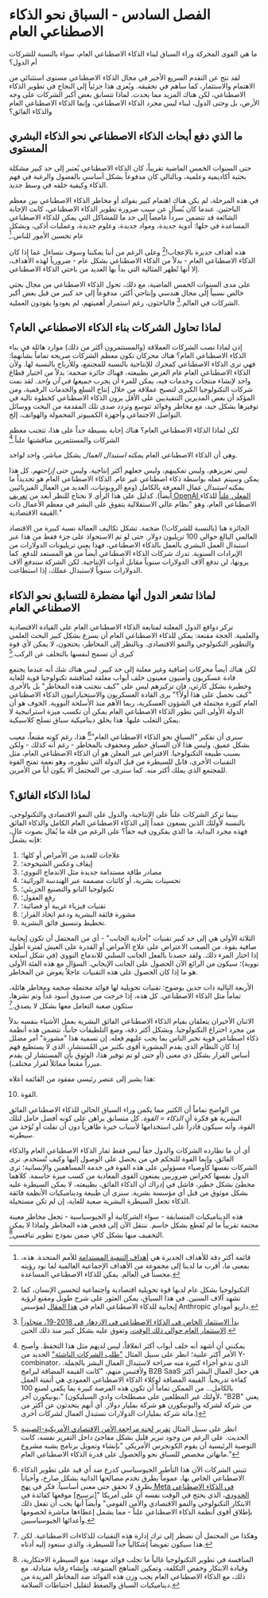 # الفصل السادس - السباق نحو الذكاء الاصطناعي العام

ما هي القوى المحركة وراء السباق لبناء الذكاء الاصطناعي العام، سواء بالنسبة للشركات أم الدول؟

لقد نتج عن التقدم السريع الأخير في مجال الذكاء الاصطناعي مستوى استثنائي من الاهتمام والاستثمار، كما ساهم في تحقيقه. ويُعزى هذا جزئياً إلى النجاح في تطوير الذكاء الاصطناعي، لكن هناك المزيد مما يحدث. لماذا تتسابق بعض أكبر الشركات على وجه الأرض، بل وحتى الدول، لبناء ليس مجرد الذكاء الاصطناعي، وإنما الذكاء الاصطناعي العام والذكاء الفائق؟

## ما الذي دفع أبحاث الذكاء الاصطناعي نحو الذكاء البشري المستوى

حتى السنوات الخمس الماضية تقريباً، كان الذكاء الاصطناعي يُعتبر إلى حد كبير مشكلة بحثية أكاديمية وعلمية، وبالتالي كان مدفوعاً بشكل أساسي بالفضول والرغبة في فهم الذكاء وكيفية خلقه في وسط جديد.

في هذه المرحلة، لم يكن هناك اهتمام كبير بفوائد أو مخاطر الذكاء الاصطناعي بين معظم الباحثين. عندما كان يُسأل عن سبب ضرورة تطوير الذكاء الاصطناعي، كانت الإجابة الشائعة قد تتضمن سرداً غامضاً إلى حد ما للمشاكل التي يمكن للذكاء الاصطناعي المساعدة في حلها: أدوية جديدة، ومواد جديدة، وعلوم جديدة، وعمليات أذكى، وبشكل عام تحسين الأمور للناس.[^1]

هذه أهداف جديرة بالإعجاب![^2] وعلى الرغم من أننا يمكننا وسوف نتساءل عما إذا كان الذكاء الاصطناعي العام - بدلاً من الذكاء الاصطناعي بشكل عام - ضرورياً لهذه الأهداف، إلا أنها تُظهر المثالية التي بدأ بها العديد من باحثي الذكاء الاصطناعي.

على مدى السنوات الخمس الماضية، مع ذلك، تحول الذكاء الاصطناعي من مجال بحثي خالص نسبياً إلى مجال هندسي وإنتاجي أكثر، مدفوعاً إلى حد كبير من قبل بعض أكبر الشركات في العالم.[^3] فالباحثون، رغم استمرار أهميتهم، لم يعودوا يقودون العملية.

## لماذا تحاول الشركات بناء الذكاء الاصطناعي العام؟

إذن لماذا تصب الشركات العملاقة (والمستثمرون أكثر من ذلك) موارد هائلة في بناء الذكاء الاصطناعي العام؟ هناك محركان تكون معظم الشركات صريحة تماماً بشأنهما: فهي ترى الذكاء الاصطناعي كمحرك للإنتاجية بالنسبة للمجتمع، وللأرباح بالنسبة لها. ولأن الذكاء الاصطناعي العام عام الغرض بطبيعته، فهناك جائزة ضخمة: بدلاً من اختيار قطاع واحد لإنشاء منتجات وخدمات فيه، يمكن للمرء أن يجرب *جميعها في آن واحد.* لقد نمت شركات التكنولوجيا الكبرى لتصبح عملاقة من خلال إنتاج السلع والخدمات الرقمية، ومن المؤكد أن بعض المديرين التنفيذيين على الأقل يرون الذكاء الاصطناعي كخطوة تالية في توفيرها بشكل جيد، مع مخاطر وفوائد تتوسع وتردد صدى تلك المقدمة من البحث ووسائل التواصل الاجتماعي وأجهزة الكمبيوتر المحمولة والهواتف، إلخ.

لكن لماذا الذكاء الاصطناعي العام؟ هناك إجابة بسيطة جداً على هذا، تتجنب معظم الشركات والمستثمرين مناقشتها علناً.[^4]

وهي أن الذكاء الاصطناعي العام يمكنه *استبدال العمال* بشكل مباشر، واحد لواحد.

ليس تعزيزهم، وليس تمكينهم، وليس جعلهم أكثر إنتاجية. وليس حتى *إزاحتهم.* كل هذا يمكن وسيتم عمله بواسطة ذكاء اصطناعي غير عام. الذكاء الاصطناعي العام هو تحديداً ما يمكنه *استبدال* عمال المعرفة بالكامل (ومع الروبوتيات، العديد من العمال الفيزيائيين أيضاً). كدليل على هذا الرأي لا نحتاج للنظر أبعد من [تعريف OpenAI المعلن علناً](https://openai.com/our-structure/) للذكاء الاصطناعي العام، وهو "نظام عالي الاستقلالية يتفوق على البشر في معظم الأعمال ذات القيمة الاقتصادية."

الجائزة هنا (بالنسبة للشركات!) ضخمة. تشكل تكاليف العمالة نسبة كبيرة من الاقتصاد العالمي البالغ حوالي 100 تريليون دولار. حتى لو تم الاستحواذ على جزء فقط من هذا عبر استبدال العمل البشري بالعمل بالذكاء الاصطناعي، فهذا يعني تريليونات الدولارات من الإيرادات السنوية. تدرك شركات الذكاء الاصطناعي أيضاً من هو المستعد للدفع. كما يرونها، لن تدفع آلاف الدولارات سنوياً مقابل أدوات الإنتاجية. لكن الشركة *ستدفع* آلاف الدولارات سنوياً لاستبدال عملك، إذا استطاعت.

## لماذا تشعر الدول أنها مضطرة للتسابق نحو الذكاء الاصطناعي العام

تركز دوافع الدول المعلنة لمتابعة الذكاء الاصطناعي العام على القيادة الاقتصادية والعلمية. الحجة مقنعة: يمكن للذكاء الاصطناعي العام أن يسرع بشكل كبير البحث العلمي والتطوير التكنولوجي والنمو الاقتصادي. وبالنظر إلى المخاطر، يحتجون، لا يمكن لأي قوة كبرى أن تسمح لنفسها بالتخلف عن الركب.[^5]

لكن هناك أيضاً محركات إضافية وغير معلنة إلى حد كبير. ليس هناك شك أنه عندما يجتمع قادة عسكريون وأمنيون معينون خلف أبواب مغلقة لمناقشة تكنولوجيا قوية للغاية وخطيرة بشكل كارثي، فإن تركيزهم ليس على "كيف نتجنب هذه المخاطر" بل بالأحرى "كيف نحصل على هذا أولاً؟" يرى القادة العسكريون والاستخباراتيون الذكاء الاصطناعي العام كثورة محتملة في الشؤون العسكرية، ربما الأهم منذ الأسلحة النووية. الخوف هو أن الدولة الأولى التي تطور الذكاء الاصطناعي العام يمكن أن تكسب ميزة استراتيجية لا يمكن التغلب عليها. هذا يخلق ديناميكية سباق تسلح كلاسيكية.

سنرى أن تفكير "السباق نحو الذكاء الاصطناعي العام"[^6] هذا، رغم كونه مقنعاً، معيب بشكل عميق. وليس هذا لأن السباق خطير ومحفوف بالمخاطر - رغم أنه كذلك - ولكن بسبب طبيعة التكنولوجيا. الافتراض غير المعلن هو أن الذكاء الاصطناعي العام، مثل التقنيات الأخرى، قابل للسيطرة من قبل الدولة التي تطوره، وهو نعمة تمنح القوة للمجتمع الذي يملك أكثر منه. كما سنرى، من المحتمل ألا يكون أياً من الأمرين.

## لماذا الذكاء الفائق؟

بينما تركز الشركات علناً على الإنتاجية، والدول على النمو الاقتصادي والتكنولوجي، بالنسبة لأولئك الذين يسعون عمداً إلى الذكاء الاصطناعي العام الكامل والذكاء الفائق فهذه مجرد البداية. ما الذي يفكرون فيه حقاً؟ على الرغم من قلة ما يُقال بصوت عالٍ، فإنه يشمل:

1. علاجات للعديد من الأمراض أو كلها؛
2. إيقاف وعكس الشيخوخة؛
3. مصادر طاقة مستدامة جديدة مثل الاندماج النووي؛
4. تحسينات بشرية، أو كائنات مصممة عبر الهندسة الوراثية؛
5. تكنولوجيا النانو والتصنيع الجزيئي؛
6. رفع العقول؛
7. تقنيات فيزياء غريبة أو فضائية؛
8. مشورة فائقة البشرية ودعم اتخاذ القرار؛
9. تخطيط وتنسيق فائق البشرية.

الثلاثة الأولى هي إلى حد كبير تقنيات "أحادية الجانب" - أي من المحتمل أن تكون إيجابية صافية بقوة. من الصعب الاعتراض على علاج الأمراض أو القدرة على العيش لفترة أطول إذا اختار المرء ذلك. ولقد حصدنا بالفعل الجانب السلبي للاندماج النووي (في شكل أسلحة نووية)؛ سيكون من الرائع الآن الحصول على الجانب الإيجابي. السؤال مع هذه الفئة الأولى هو ما إذا كان الحصول على هذه التقنيات عاجلاً يعوض عن المخاطر.

الأربعة التالية ذات حدين بوضوح: تقنيات تحويلية لها فوائد محتملة ضخمة ومخاطر هائلة، تماماً مثل الذكاء الاصطناعي. كل هذه، إذا خرجت من صندوق أسود غداً وتم نشرها، ستكون صعبة التعامل معها بشكل لا يصدق.[^7]

الاثنان الأخيران يتعلقان بقيام الذكاء الاصطناعي الفائق البشرية بعمل الأشياء بنفسه بدلاً من مجرد اختراع التكنولوجيا. وبشكل أكثر دقة، وضع التلطيفات جانباً، تتضمن هذه أنظمة ذكاء اصطناعي قوية تخبر الناس بما يجب عليهم فعله. إن تسمية هذا "مشورة" أمر مضلل إذا كان النظام الذي يقدم المشورة أقوى بكثير من المُستشار، الذي لا يستطيع فهم أساس القرار بشكل ذي معنى (أو حتى لو تم توفير هذا، الوثوق بأن المستشار لن يقدم مبرراً مقنعاً مماثلاً لقرار مختلف).

هذا يشير إلى عنصر رئيسي مفقود من القائمة أعلاه:

10. القوة.

من الواضح تماماً أن الكثير مما يكمن وراء السباق الحالي للذكاء الاصطناعي الفائق البشرية هو فكرة أن *الذكاء = القوة*. كل متسابق يراهن على كونه أفضل حامل لتلك القوة، وأنه سيكون قادراً على استخدامها لأسباب خيرة ظاهرياً دون أن تفلت أو تُؤخذ من سيطرته.

أي أن ما تطارده الشركات والدول حقاً ليس فقط ثمار الذكاء الاصطناعي العام والذكاء الفائق، وإنما القوة للتحكم في من يحصل على الوصول إليها وكيف تُستخدم. ترى الشركات نفسها كأوصياء مسؤولين على هذه القوة في خدمة المساهمين والإنسانية؛ ترى الدول نفسها كحراس ضروريين يمنعون القوى المعادية من كسب ميزة حاسمة. كلاهما مخطئ بشكل خطير، فاشل في إدراك أن الذكاء الفائق، بطبيعته، لا يمكن السيطرة عليه بشكل موثوق من قبل أي مؤسسة بشرية. سنرى أن طبيعة وديناميكيات الأنظمة فائقة الذكاء تجعل السيطرة البشرية صعبة للغاية، إن لم تكن مستحيلة.

هذه الديناميكيات المتسابقة - سواء الشركاتية أو الجيوسياسية - تجعل مخاطر معينة محتمة تقريباً ما لم تُقطع بشكل حاسم. ننتقل الآن إلى فحص هذه المخاطر ولماذا لا يمكن التخفيف منها بشكل كافٍ ضمن نموذج تطوير تنافسي[^8].


[^1]: قائمة أكثر دقة للأهداف الجديرة هي [أهداف التنمية المستدامة](https://sdgs.un.org/goals) للأمم المتحدة. هذه، بمعنى ما، أقرب ما لدينا إلى مجموعة من الأهداف الإجماعية العالمية لما نود رؤيته محسناً في العالم. يمكن للذكاء الاصطناعي المساعدة.

[^2]: التكنولوجيا بشكل عام لديها قوة تحويلية اقتصادية واجتماعية لتحسين الإنسان، كما تشهد آلاف السنين. في هذا السياق، يمكن العثور على شرح طويل ومقنع لرؤية إيجابية للذكاء الاصطناعي العام في [هذا المقال](https://darioamodei.com/machines-of-loving-grace) لمؤسس Anthropic داريو أموداي.

[^3]: [بدأ الاستثمار الخاص في الذكاء الاصطناعي في الازدهار في 2018-19، متجاوزاً الاستثمار العام حوالي ذلك الوقت،](https://cset.georgetown.edu/publication/tracking-ai-investment/) وتفوق عليه بشكل كبير منذ ذلك الحين.

[^4]: يمكنني أن أشهد أنه خلف أبواب أكثر انغلاقاً، ليس لديهم مثل هذا التحفظ. وأصبح الأمر أكثر علنية؛ انظر على سبيل المثال ["طلب الشركات الناشئة"](https://www.ycombinator.com/rfs) الجديد من Y-combinator، الذي تدعو أجزاء كثيرة منه صراحة لاستبدال العمال البشر بالجملة. ولأقتبس منهم، "كانت القيمة المضافة لبرامج B2B SaaS هي جعل العمال البشر أكثر كفاءة تدريجياً. القيمة المضافة لوكلاء الذكاء الاصطناعي العمودي هي أتمتة العمل بالكامل... من الممكن تماماً أن تكون هذه الفرصة كبيرة بما يكفي لصنع 100 يونيكورن آخر." (لأولئك غير المطلعين على مصطلحات وادي السيليكون، "B2B" يعني من شركة لشركة واليونيكورن هو شركة بمليار دولار. أي أنهم يتحدثون عن أكثر من مائة شركة بمليارات الدولارات تستبدل العمال لشركات أخرى.)

[^5]: انظر على سبيل المثال [تقرير لجنة مراجعة الأمن الاقتصادي الأمريكية-الصينية](https://www.uscc.gov/sites/default/files/2024-11/2024_Executive_Summary.pdf) الحديث. على الرغم من وجود تبرير قليل بشكل مفاجئ داخل التقرير نفسه، كانت التوصية الرئيسية أن يقوم الكونجرس الأمريكي "بإنشاء وتمويل برنامج يشبه مشروع مانهاتن مخصص للسباق نحو والحصول على قدرة الذكاء الاصطناعي العام."

[^6]: تتبنى الشركات الآن هذا التأطير الجيوسياسي كدرع ضد أي قيد على تطوير الذكاء الاصطناعي الخاص بها، عموماً بطرق تخدم مصالحها الذاتية بشكل صارخ، وأحياناً بطرق لا تحقق حتى معنى أساسياً. فكر في [نهج Meta في الذكاء الاصطناعي الحدودي](https://about.fb.com/news/2025/02/meta-approach-frontier-ai/)، الذي يحتج في الوقت نفسه أن على أمريكا "\[ترسيخ\] موقعها كقائدة في الابتكار التكنولوجي والنمو الاقتصادي والأمن القومي" وأيضاً أنها يجب أن تفعل ذلك بإطلاق أقوى أنظمة الذكاء الاصطناعي علناً - مما يشمل إعطاءها مباشرة لخصومها وأعدائها الجيوسياسيين.

[^7]: وهكذا من المحتمل أن نضطر إلى ترك إدارة هذه التقنيات للذكاءات الاصطناعية. لكن هذا سيكون تفويضاً إشكالياً جداً للسيطرة، والذي سنعود إليه أدناه.

[^8]: المنافسة في تطوير التكنولوجيا غالباً ما تجلب فوائد مهمة: منع السيطرة الاحتكارية، وقيادة الابتكار وخفض التكلفة، وتمكين المناهج المتنوعة، وإنشاء رقابة متبادلة. مع ذلك، مع الذكاء الاصطناعي العام يجب وزن هذه الفوائد ضد المخاطر الفريدة من ديناميكيات السباق والضغط لتقليل احتياطات السلامة.